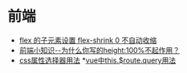 # 前端

* [flex 的子元素设置 flex-shrink 0 不自动收缩](https://blog.csdn.net/kalinux/article/details/84020954)
* [前端小知识--为什么你写的height:100%不起作用？](https://segmentfault.com/a/1190000012707337)
* [css属性选择器用法](https://developer.mozilla.org/zh-CN/docs/Learn/CSS/Building_blocks/Selectors/Attribute_selectors)
*[vue中this.$route.query用法](https://blog.csdn.net/weixin_43735255/article/details/98875659)
